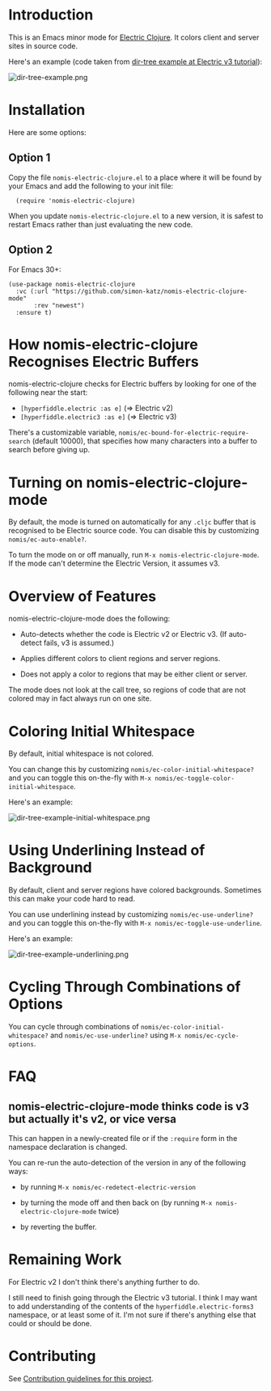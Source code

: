 # Introduction

This is an Emacs minor mode for [Electric Clojure](https://github.com/hyperfiddle/electric). It colors client and server sites in source code.

Here's an example (code taken from [dir-tree example at Electric v3 tutorial](https://electric.hyperfiddle.net/tutorial/dir_tree)):

![dir-tree-example.png](docs/dir-tree-example.png)


# Installation

Here are some options:

## Option 1

Copy the file `nomis-electric-clojure.el` to a place where it will be found by your Emacs and add the following to your init file:

```
  (require 'nomis-electric-clojure)
```

When you update `nomis-electric-clojure.el` to a new version, it is safest to restart Emacs rather than just evaluating the new code.

## Option 2

For Emacs 30+:

```
(use-package nomis-electric-clojure
  :vc (:url "https://github.com/simon-katz/nomis-electric-clojure-mode"
       :rev "newest")
  :ensure t)
```

# How nomis-electric-clojure Recognises Electric Buffers

nomis-electric-clojure checks for Electric buffers by looking for one of the following near the start:

  - `[hyperfiddle.electric :as e]` (⇒ Electric v2)
  - `[hyperfiddle.electric3 :as e]` (⇒ Electric v3)

There's a customizable variable, `nomis/ec-bound-for-electric-require-search` (default 10000), that specifies how many characters into a buffer to search before giving up.


# Turning on nomis-electric-clojure-mode

By default, the mode is turned on automatically for any `.cljc` buffer that is recognised to be Electric source code. You can disable this by customizing `nomis/ec-auto-enable?`.

To turn the mode on or off manually, run `M-x nomis-electric-clojure-mode`. If the mode can't determine the Electric Version, it assumes v3.


# Overview of Features

nomis-electric-clojure-mode does the following:

- Auto-detects whether the code is Electric v2 or Electric v3. (If auto-detect fails, v3 is assumed.)

- Applies different colors to client regions and server regions.

- Does not apply a color to regions that may be either client or server.

The mode does not look at the call tree, so regions of code that are not colored may in fact always run on one site.


# Coloring Initial Whitespace

By default, initial whitespace is not colored.

You can change this by customizing `nomis/ec-color-initial-whitespace?` and you can toggle this on-the-fly with `M-x nomis/ec-toggle-color-initial-whitespace`.

Here's an example:

![dir-tree-example-initial-whitespace.png](docs/dir-tree-example-initial-whitespace.png)


# Using Underlining Instead of Background

By default, client and server regions have colored backgrounds. Sometimes this can make your code hard to read.

You can use underlining instead by customizing `nomis/ec-use-underline?` and you can toggle this on-the-fly with `M-x nomis/ec-toggle-use-underline`.

Here's an example:

![dir-tree-example-underlining.png](docs/dir-tree-example-underlining.png)


# Cycling Through Combinations of Options

You can cycle through combinations of `nomis/ec-color-initial-whitespace?` and `nomis/ec-use-underline?` using `M-x nomis/ec-cycle-options`.


# FAQ

## nomis-electric-clojure-mode thinks code is v3 but actually it's v2, or vice versa

This can happen in a newly-created file or if the `:require` form in the namespace declaration is changed.

You can re-run the auto-detection of the version in any of the following ways:

- by running `M-x nomis/ec-redetect-electric-version`

- by turning the mode off and then back on (by running `M-x nomis-electric-clojure-mode` twice)

- by reverting the buffer.


# Remaining Work

For Electric v2 I don't think there's anything further to do.

I still need to finish going through the Electric v3 tutorial. I think I may want to add understanding of the contents of the `hyperfiddle.electric-forms3` namespace, or at least some of it. I'm not sure if there's anything else that could or should be done.


# Contributing

See [Contribution guidelines for this project](docs/CONTRIBUTING.md).
